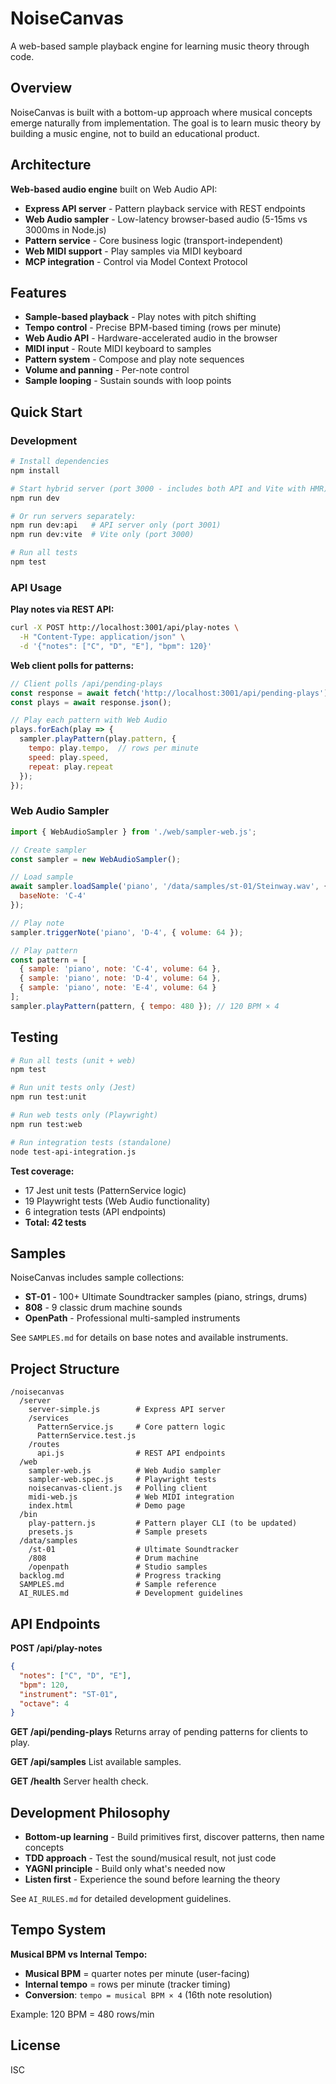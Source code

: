 # NoiseCanvas

A web-based sample playback engine for learning music theory through code.

## Overview

NoiseCanvas is built with a bottom-up approach where musical concepts emerge naturally from implementation. The goal is to learn music theory by building a music engine, not to build an educational product.

## Architecture

**Web-based audio engine** built on Web Audio API:
- **Express API server** - Pattern playback service with REST endpoints
- **Web Audio sampler** - Low-latency browser-based audio (5-15ms vs 3000ms in Node.js)
- **Pattern service** - Core business logic (transport-independent)
- **Web MIDI support** - Play samples via MIDI keyboard
- **MCP integration** - Control via Model Context Protocol

## Features

- **Sample-based playback** - Play notes with pitch shifting
- **Tempo control** - Precise BPM-based timing (rows per minute)
- **Web Audio API** - Hardware-accelerated audio in the browser
- **MIDI input** - Route MIDI keyboard to samples
- **Pattern system** - Compose and play note sequences
- **Volume and panning** - Per-note control
- **Sample looping** - Sustain sounds with loop points

## Quick Start

### Development

```bash
# Install dependencies
npm install

# Start hybrid server (port 3000 - includes both API and Vite with HMR)
npm run dev

# Or run servers separately:
npm run dev:api   # API server only (port 3001)
npm run dev:vite  # Vite only (port 3000)

# Run all tests
npm test
```

### API Usage

**Play notes via REST API:**
```bash
curl -X POST http://localhost:3001/api/play-notes \
  -H "Content-Type: application/json" \
  -d '{"notes": ["C", "D", "E"], "bpm": 120}'
```

**Web client polls for patterns:**
```javascript
// Client polls /api/pending-plays
const response = await fetch('http://localhost:3001/api/pending-plays');
const plays = await response.json();

// Play each pattern with Web Audio
plays.forEach(play => {
  sampler.playPattern(play.pattern, {
    tempo: play.tempo,  // rows per minute
    speed: play.speed,
    repeat: play.repeat
  });
});
```

### Web Audio Sampler

```javascript
import { WebAudioSampler } from './web/sampler-web.js';

// Create sampler
const sampler = new WebAudioSampler();

// Load sample
await sampler.loadSample('piano', '/data/samples/st-01/Steinway.wav', {
  baseNote: 'C-4'
});

// Play note
sampler.triggerNote('piano', 'D-4', { volume: 64 });

// Play pattern
const pattern = [
  { sample: 'piano', note: 'C-4', volume: 64 },
  { sample: 'piano', note: 'D-4', volume: 64 },
  { sample: 'piano', note: 'E-4', volume: 64 }
];
sampler.playPattern(pattern, { tempo: 480 }); // 120 BPM × 4
```

## Testing

```bash
# Run all tests (unit + web)
npm test

# Run unit tests only (Jest)
npm run test:unit

# Run web tests only (Playwright)
npm run test:web

# Run integration tests (standalone)
node test-api-integration.js
```

**Test coverage:**
- 17 Jest unit tests (PatternService logic)
- 19 Playwright tests (Web Audio functionality)
- 6 integration tests (API endpoints)
- **Total: 42 tests**

## Samples

NoiseCanvas includes sample collections:

- **ST-01** - 100+ Ultimate Soundtracker samples (piano, strings, drums)
- **808** - 9 classic drum machine sounds
- **OpenPath** - Professional multi-sampled instruments

See `SAMPLES.md` for details on base notes and available instruments.

## Project Structure

```
/noisecanvas
  /server
    server-simple.js        # Express API server
    /services
      PatternService.js     # Core pattern logic
      PatternService.test.js
    /routes
      api.js                # REST API endpoints
  /web
    sampler-web.js          # Web Audio sampler
    sampler-web.spec.js     # Playwright tests
    noisecanvas-client.js   # Polling client
    midi-web.js             # Web MIDI integration
    index.html              # Demo page
  /bin
    play-pattern.js         # Pattern player CLI (to be updated)
    presets.js              # Sample presets
  /data/samples
    /st-01                  # Ultimate Soundtracker
    /808                    # Drum machine
    /openpath               # Studio samples
  backlog.md                # Progress tracking
  SAMPLES.md                # Sample reference
  AI_RULES.md               # Development guidelines
```

## API Endpoints

**POST /api/play-notes**
```json
{
  "notes": ["C", "D", "E"],
  "bpm": 120,
  "instrument": "ST-01",
  "octave": 4
}
```

**GET /api/pending-plays**
Returns array of pending patterns for clients to play.

**GET /api/samples**
List available samples.

**GET /health**
Server health check.

## Development Philosophy

- **Bottom-up learning** - Build primitives first, discover patterns, then name concepts
- **TDD approach** - Test the sound/musical result, not just code
- **YAGNI principle** - Build only what's needed now
- **Listen first** - Experience the sound before learning the theory

See `AI_RULES.md` for detailed development guidelines.

## Tempo System

**Musical BPM vs Internal Tempo:**
- **Musical BPM** = quarter notes per minute (user-facing)
- **Internal tempo** = rows per minute (tracker timing)
- **Conversion**: `tempo = musical BPM × 4` (16th note resolution)

Example: 120 BPM = 480 rows/min

## License

ISC
